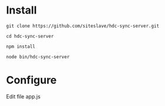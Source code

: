 # Install

`git clone https://github.com/siteslave/hdc-sync-server.git`

`cd hdc-sync-server`

`npm install`

`node bin/hdc-sync-server`

# Configure
Edit file app.js